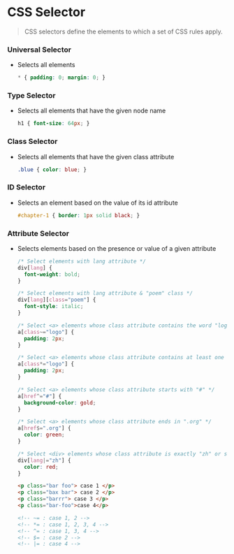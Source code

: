 # CSS Selector

>CSS selectors define the elements to which a set of CSS rules apply.

### Universal Selector
- Selects all elements
  ```css
  * { padding: 0; margin: 0; }
  ```

### Type Selector
- Selects all elements that have the given node name
  ```css
  h1 { font-size: 64px; }
  ```

### Class Selector
- Selects all elements that have the given class attribute
  ```css
  .blue { color: blue; }
  ```

### ID Selector
- Selects an element based on the value of its id attribute
  ```css
  #chapter-1 { border: 1px solid black; }
  ```

### Attribute Selector
- Selects elements based on the presence or value of a given attribute
  ```css
  /* Select elements with lang attribute */
  div[lang] {
    font-weight: bold;
  }

  /* Select elements with lang attribute & "poem" class */
  div[lang][class="poem"] {
    font-style: italic;
  }

  /* Select <a> elements whose class attribute contains the word "logo" (out of a whitespace-separated list of words) */
  a[class~="logo"] {
    padding: 2px;
  }

  /* Select <a> elements whose class attribute contains at least one occurrence of "logo" within the string. */
  a[class*="logo"] {
    padding: 2px;
  }

  /* Select <a> elements whose class attribute starts with "#" */
  a[href^="#"] {
    background-color: gold;
  }

  /* Select <a> elements whose class attribute ends in ".org" */
  a[href$=".org"] {
    color: green;
  }

  /* Select <div> elements whose class attribute is exactly "zh" or starts with "zh" and followed by an hyphen(-) */
  div[lang|="zh"] {
    color: red;
  }
  ```
  ```html
  <p class="bar foo"> case 1 </p>
  <p class="bax bar"> case 2 </p>
  <p class="barrr"> case 3 </p>
  <p class="bar-foo">case 4</p>

  <!-- ~= : case 1, 2 -->
  <!-- *= : case 1, 2, 3, 4 -->
  <!-- ^= : case 1, 3, 4 -->
  <!-- $= : case 2 -->
  <!-- |= : case 4 -->
  ```